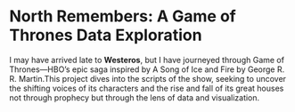 # North Remembers: A Game of Thrones Data Exploration
I may have arrived late to **Westeros**, but I have journeyed through Game of Thrones—HBO’s epic saga inspired by A Song of Ice and Fire by George R. R. Martin.This project dives into the scripts of the show, seeking to uncover the shifting voices of its characters and the rise and fall of its great houses not through prophecy but through the lens of data and visualization.
